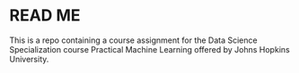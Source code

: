 READ ME
=======

This is a repo containing a course assignment for the Data Science Specialization course Practical Machine Learning offered by Johns Hopkins University.